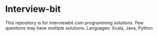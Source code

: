 # Interview-bit
This repository is for interviewbit.com programming solutions. Few questions may have multiple solutions. Languages: Scala, Java, Python
